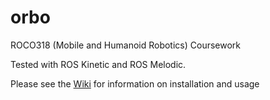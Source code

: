 # orbo
ROCO318 (Mobile and Humanoid Robotics) Coursework

Tested with ROS Kinetic and ROS Melodic.

Please see the [Wiki](/wiki) for information on installation and usage